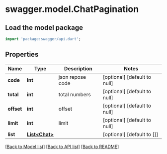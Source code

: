 # swagger.model.ChatPagination

## Load the model package
```dart
import 'package:swagger/api.dart';
```

## Properties
Name | Type | Description | Notes
------------ | ------------- | ------------- | -------------
**code** | **int** | json repose code | [optional] [default to null]
**total** | **int** | total numbers | [optional] [default to null]
**offset** | **int** | offset | [optional] [default to null]
**limit** | **int** | limit | [optional] [default to null]
**list** | [**List&lt;Chat&gt;**](Chat.md) |  | [optional] [default to []]

[[Back to Model list]](../README.md#documentation-for-models) [[Back to API list]](../README.md#documentation-for-api-endpoints) [[Back to README]](../README.md)


